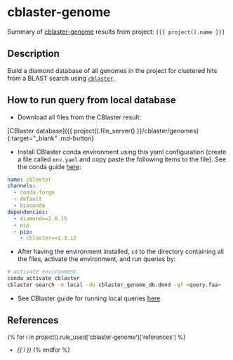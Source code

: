 # cblaster-genome
Summary of [cblaster-genome](https://github.com/gamcil/cblaster) results from project: `[{{ project().name }}]` 

## Description
Build a diamond database of all genomes in the project for clustered hits from a BLAST search using [`cblaster`](https://github.com/gamcil/cblaster).

## How to run query from local database
* Download all files from the CBlaster result:

[CBlaster database]({{ project().file_server() }}/cblaster/genomes){:target="_blank" .md-button}

* Install CBlaster conda environment using this yaml configuration (create a file called `env.yaml` and copy paste the following items to the file). See the conda guide [here](https://conda.io/projects/conda/en/latest/user-guide/tasks/manage-environments.html#creating-an-environment-from-an-environment-yml-file):
```yaml
name: cblaster
channels:
  - conda-forge
  - default
  - bioconda
dependencies:
  - diamond==2.0.15
  - pip
  - pip:
    - cblaster==1.3.12
```
* After having the environment installed, `cd` to the directory containing all the files, activate the environment, and run queries by:
```bash
# activate environment
conda activate cblaster
cblaster search -m local -db cblaster_genome_db.dmnd -qf <query.faa>
```
* See CBlaster guide for running local queries [here](https://cblaster.readthedocs.io/en/latest/guide/search_module.html#searches-against-local-sequence-data)

## References

<font size="2">

{% for i in project().rule_used['cblaster-genome']['references'] %}
- *{{ i }}*
{% endfor %}

</font>
